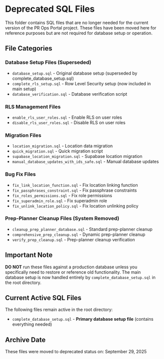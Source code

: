 # Deprecated SQL Files

This folder contains SQL files that are no longer needed for the current version of the PR Ops Portal project. These files have been moved here for reference purposes but are not required for database setup or operation.

## File Categories

### Database Setup Files (Superseded)
- `database_setup.sql` - Original database setup (superseded by complete_database_setup.sql)
- `complete_rls_setup.sql` - Row Level Security setup (now included in main setup)
- `database_verification.sql` - Database verification script

### RLS Management Files
- `enable_rls_user_roles.sql` - Enable RLS on user roles
- `disable_rls_user_roles.sql` - Disable RLS on user roles

### Migration Files
- `location_migration.sql` - Location data migration
- `quick_migration.sql` - Quick migration script
- `supabase_location_migration.sql` - Supabase location migration
- `manual_database_updates_with_ids_safe.sql` - Manual database updates

### Bug Fix Files
- `fix_link_location_function.sql` - Fix location linking function
- `fix_passphrases_constraint.sql` - Fix passphrase constraints
- `fix_roles_permissions.sql` - Fix role permissions
- `fix_superadmin_role.sql` - Fix superadmin role
- `fix_unlink_location_policy.sql` - Fix location unlinking policy

### Prep-Planner Cleanup Files (System Removed)
- `cleanup_prep_planner_database.sql` - Standard prep-planner cleanup
- `comprehensive_prep_cleanup.sql` - Dynamic prep-planner cleanup
- `verify_prep_cleanup.sql` - Prep-planner cleanup verification

## Important Note

**DO NOT** run these files against a production database unless you specifically need to restore or reference old functionality. The main database setup is now handled entirely by `complete_database_setup.sql` in the root directory.

## Current Active SQL Files

The following files remain active in the root directory:
- `complete_database_setup.sql` - **Primary database setup file** (contains everything needed)

## Archive Date
These files were moved to deprecated status on: September 29, 2025
